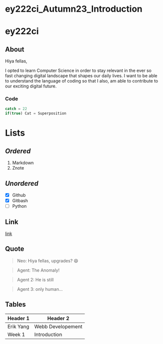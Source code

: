 # ey222ci_Autumn23_Introduction

# **ey222ci**

## About  

Hiya fellas,

I opted to learn Computer Science in order to stay relevant in the ever so fast changing digital landscape that shapes our daily lives. I want to be able to understand the language of coding so that I also, am able to contribute to our exciting digital future.

### Code
```javascript
catch = 22
if(true) Cat = Superposition
```

# Lists

## ***Ordered***

1. Markdown
2. Znote

## *Unordered*

- [x] Github
- [x] Gitbash
- [ ] Python

## Link

[link](https://www.markdownguide.org/basic-syntax/)

## Quote

>Neo: Hiya fellas, upgrades? 😄

>Agent: The Anomaly!

>Agent 2: He is still

>Agent 3: only human...

## Tables

Header 1 | Header 2
---------|---------
Erik Yang| Webb Developement
Week 1| Introduction
